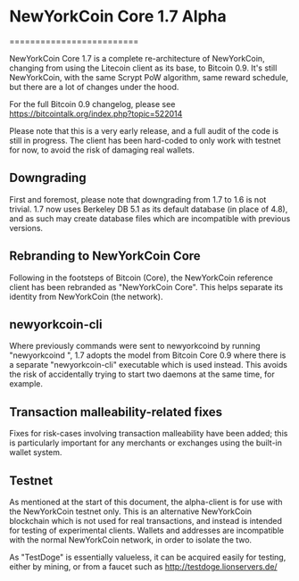 # NewYorkCoin Core 1.7 Alpha
=========================

NewYorkCoin Core 1.7 is a complete re-architecture of NewYorkCoin, changing from
using the Litecoin client as its base, to Bitcoin 0.9. It's still NewYorkCoin,
with the same Scrypt PoW algorithm, same reward schedule, but there are a 
lot of changes under the hood.


For the full Bitcoin 0.9 changelog, please see https://bitcointalk.org/index.php?topic=522014

Please note that this is a very early release, and a full audit of the code
is still in progress. The client has been hard-coded to only work with testnet
for now, to avoid the risk of damaging real wallets.


Downgrading
-----------

First and foremost, please note that downgrading from 1.7 to 1.6 is not trivial.
1.7 now uses Berkeley DB 5.1 as its default database (in place of 4.8), and as
such may create database files which are incompatible with previous versions.

Rebranding to NewYorkCoin Core
---------------------------

Following in the footsteps of Bitcoin (Core), the NewYorkCoin reference client
has been rebranded as "NewYorkCoin Core". This helps separate its identity
from NewYorkCoin (the network).

newyorkcoin-cli
------------

Where previously commands were sent to newyorkcoind by running
"newyorkcoind <command>", 1.7 adopts the model from Bitcoin Core 0.9 where there is
a separate "newyorkcoin-cli" executable which is used instead. This avoids the risk
of accidentally trying to start two daemons at the same time, for example.


Transaction malleability-related fixes
--------------------------------------

Fixes for risk-cases involving transaction malleability have been added; this
is particularly important for any merchants or exchanges using the built-in
wallet system. 

Testnet
-------

As mentioned at the start of this document, the alpha-client is for use with the
NewYorkCoin testnet only. This is an alternative NewYorkCoin blockchain which is
not used for real transactions, and instead is intended for testing of experimental
clients. Wallets and addresses are incompatible with the normal NewYorkCoin
network, in order to isolate the two.

As "TestDoge" is essentially valueless, it can be acquired easily for testing,
either by mining, or from a faucet such as http://testdoge.lionservers.de/
